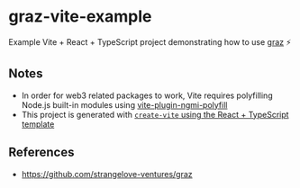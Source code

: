 # graz-vite-example

Example Vite + React + TypeScript project demonstrating how to use [graz](https://github.com/strangelove-ventures/graz) ⚡️

## Notes

- In order for web3 related packages to work, Vite requires polyfilling Node.js built-in modules using [vite-plugin-ngmi-polyfill](https://github.com/grikomsn/vite-plugin-ngmi-polyfill)
- This project is generated with [`create-vite` using the React + TypeScript template](https://github.com/vitejs/vite/tree/main/packages/create-vite/template-react-ts)

## References

- https://github.com/strangelove-ventures/graz
